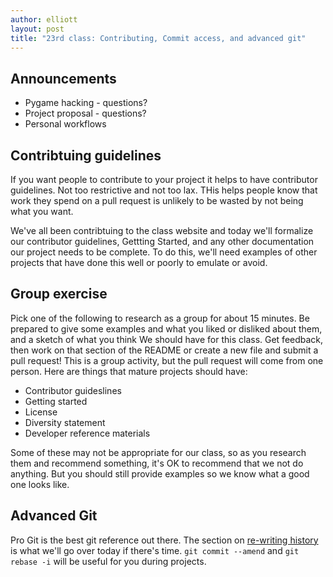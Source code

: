 ```yaml
---
author: elliott
layout: post
title: "23rd class: Contributing, Commit access, and advanced git"
---
```


## Announcements 
* Pygame hacking - questions?
* Project proposal - questions?
* Personal workflows


## Contribtuing guidelines
If you want people to contribute to your project it helps to have contributor guidelines.  Not too restrictive and not too lax.  THis helps people know that work they spend on a pull request is unlikely to be wasted by not being what you want.

We've all been contribtuing to the class website and today we'll formalize our contributor guidelines, Gettting Started, and any other documentation our project needs to be complete.  To do this, we'll need examples of other projects that have done this well or poorly to emulate or avoid.  

## Group exercise

Pick one of the following to research as a group for about 15 minutes.  Be prepared to give some examples and what you liked or disliked about them, and a sketch of what you think We should have for this class.  Get feedback, then work on that section of the README or create a new file and submit a pull request! This is a group activity, but the pull request will come from one person.  Here are things that mature projects should have:
* Contributor guideslines
* Getting started
* License
* Diversity statement
* Developer reference materials

Some of these may not be appropriate for our class, so as you research them and recommend something, it's OK to recommend that we not do anything.  But you should still provide examples so we know what a good one looks like.

## Advanced Git

Pro Git is the best git reference out there.  The section on [re-writing history](http://git-scm.com/book/en/Git-Tools-Rewriting-History) is what we'll go over today if there's time.  `git commit --amend` and `git rebase -i` will be useful for you during projects.